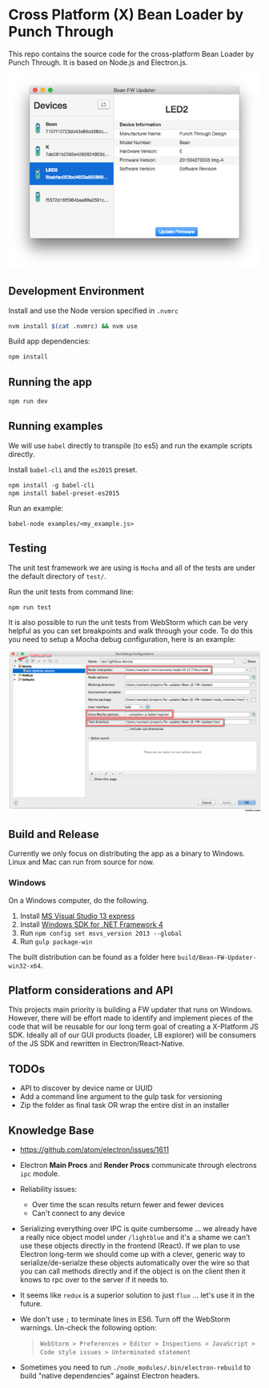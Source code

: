 # Cross Platform (X) Bean Loader by Punch Through

This repo contains the source code for the cross-platform Bean Loader by Punch Through. It is based on Node.js and Electron.js. 

![Bean Connected](./docs/img/screenshot-bean-connected.png)

## Development Environment

Install and use the Node version specified in `.nvmrc`

```bash
nvm install $(cat .nvmrc) && nvm use
```

Build app dependencies:

```bash
npm install
```

## Running the app

```bash
npm run dev
```

## Running examples

We will use `babel` directly to transpile (to es5) and run the example scripts directly.

Install `babel-cli` and the `es2015` preset.

```
npm install -g babel-cli
npm install babel-preset-es2015
```

Run an example:

```
babel-node examples/<my_example.js>
```

## Testing

The unit test framework we are using is `Mocha` and all of the tests are under the default directory of `test/`.

Run the unit tests from command line:

```
npm run test
```

It is also possible to run the unit tests from WebStorm which can be very helpful as you can set breakpoints and walk through your code. To do this you need to setup a Mocha debug configuration, here is an example:

![alt text](./docs/img/mocha-webstorm-config.png)


## Build and Release

Currently we only focus on distributing the app as a binary to Windows. Linux and Mac can run from source for now. 

### Windows

On a Windows computer, do the following.

1. Install [MS Visual Studio 13 express](https://www.microsoft.com/en-gb/download/details.aspx?id=44914)
2. Install [Windows SDK for .NET Framework 4](https://www.microsoft.com/en-us/download/details.aspx?id=8279)
3. Run `npm config set msvs_version 2013 --global`
4. Run `gulp package-win` 

The built distribution can be found as a folder here `build/Bean-FW-Updater-win32-x64`.

## Platform considerations and API

This projects main priority is building a FW updater that runs on Windows. However, there will be effort made to identify and implement pieces of the code that will be reusable for our long term goal of creating a X-Platform JS SDK. Ideally all of our GUI products (loader, LB explorer) will be consumers of the JS SDK and rewritten in Electron/React-Native.

## TODOs

* API to discover by device name or UUID
* Add a command line argument to the gulp task for versioning
* Zip the folder as final task OR wrap the entire dist in an installer

## Knowledge Base

* https://github.com/atom/electron/issues/1611
* Electron __Main Procs__ and __Render Procs__ communicate through electrons `ipc` module.
* Reliability issues:
    * Over time the scan results return fewer and fewer devices
    * Can't connect to any device
* Serializing everything over IPC is quite cumbersome ... we already have a really nice object model under `/lightblue` and it's a shame we can't use these objects directly in the frontend (React).  If we plan to use Electron long-term we should come up with a clever, generic way to serialize/de-serialze these objects automatically over the wire so that you can call methods directly and if the object is on the client then it knows to rpc over to the server if it needs to.
* It seems like `redux` is a superior solution to just `flux` ... let's use it in the future.
* We don't use `;` to terminate lines in ES6. Turn off the WebStorm warnings. Un-check the following option:
    
    > `WebStorm > Preferences > Editor > Inspections > JavaScript > Code style issues > Unterminated statement`

* Sometimes you need to run `./node_modules/.bin/electron-rebuild` to build "native dependencies" against Electron headers.